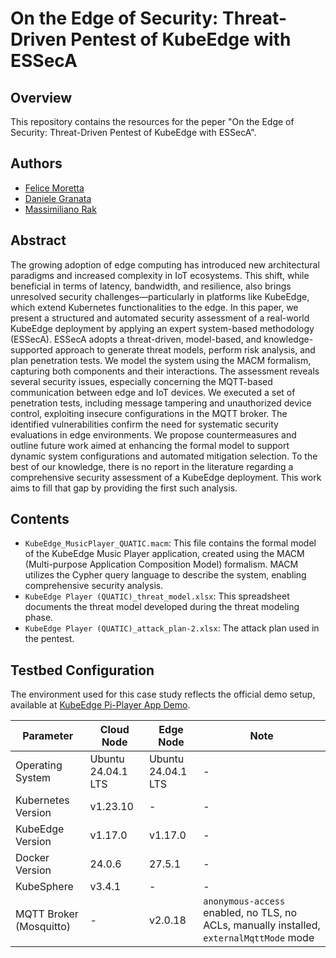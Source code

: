 # On the Edge of Security: Threat-Driven Pentest of KubeEdge with ESSecA

## Overview
This repository contains the resources for the peper "On the Edge of Security: Threat-Driven Pentest of KubeEdge with ESSecA".

## Authors
- [Felice Moretta](felice.moretta@unicampania.it)
- [Daniele Granata](daniele.granata@uniparthenope.it)
- [Massimiliano Rak](massimiliano.rak@unina.it)

## Abstract

The growing adoption of edge computing has introduced new architectural paradigms and increased complexity in IoT ecosystems. This shift, while beneficial in terms of latency, bandwidth, and resilience, also brings unresolved security challenges—particularly in platforms like KubeEdge, which extend Kubernetes functionalities to the edge. In this paper, we present a structured and automated security assessment of a real-world KubeEdge deployment by applying an expert system-based methodology (ESSecA). ESSecA adopts a threat-driven, model-based, and knowledge-supported approach to generate threat models, perform risk analysis, and plan penetration tests. We model the system using the MACM formalism, capturing both components and their interactions. The assessment reveals several security issues, especially concerning the MQTT-based communication between edge and IoT devices. We executed a set of penetration tests, including message tampering and unauthorized device control, exploiting insecure configurations in the MQTT broker. The identified vulnerabilities confirm the need for systematic security evaluations in edge environments. We propose countermeasures and outline future work aimed at enhancing the formal model to support dynamic system configurations and automated mitigation selection. To the best of our knowledge, there is no report in the literature regarding a comprehensive security assessment of a KubeEdge deployment. This work aims to fill that gap by providing the first such analysis.

## Contents
- `KubeEdge_MusicPlayer_QUATIC.macm`: This file contains the formal model of the KubeEdge Music Player application, created using the MACM (Multi-purpose Application Composition Model) formalism. MACM utilizes the Cypher query language to describe the system, enabling comprehensive security analysis.
- `KubeEdge Player (QUATIC)_threat_model.xlsx`: This spreadsheet documents the threat model developed during the threat modeling phase.
- `KubeEdge Player (QUATIC)_attack_plan-2.xlsx`: The attack plan used in the pentest.

## Testbed Configuration

The environment used for this case study reflects the official demo setup, available at [KubeEdge Pi-Player App Demo](https://github.com/kubeedge/examples/blob/master/web-demo/).

| Parameter                | Cloud Node          | Edge Node                                                                                             | Note |
| ------------------------ | ------------------- | ----------------------------------------------------------------------------------------------------- | ---- |
| Operating System         | Ubuntu 24.04.1 LTS  | Ubuntu 24.04.1 LTS                                                                                    | -    |
| Kubernetes Version       | v1.23.10            | -                                                                                                     | -    |
| KubeEdge Version         | v1.17.0             | v1.17.0                                                                                               | -    |
| Docker Version           | 24.0.6              | 27.5.1                                                                                                | -    |
| KubeSphere               | v3.4.1              | -                                                                                                     | -    |
| MQTT Broker (Mosquitto)  | -                   | v2.0.18                                                                                               | `anonymous-access` enabled, no TLS, no ACLs, manually installed, `externalMqttMode` mode |
